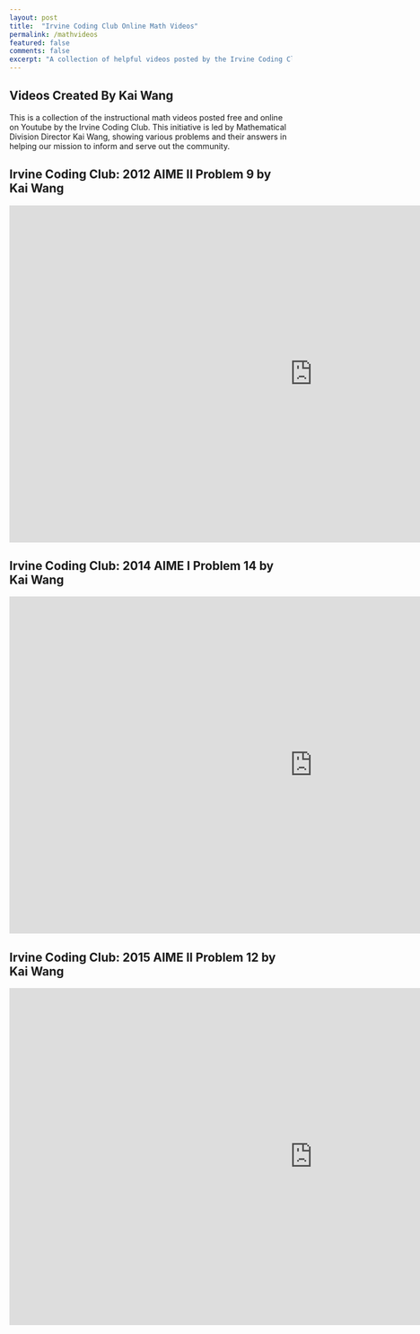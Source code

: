 ```yaml
---
layout: post
title:  "Irvine Coding Club Online Math Videos"
permalink: /mathvideos
featured: false
comments: false
excerpt: "A collection of helpful videos posted by the Irvine Coding Club"
---
```


## Videos Created By Kai Wang

This is a collection of the instructional math videos posted free and online on Youtube by the Irvine Coding Club. This initiative is led by Mathematical Division Director Kai Wang, showing various problems and their answers in helping our mission to inform and serve out the community.

## Irvine Coding Club: 2012 AIME II Problem 9 by Kai Wang

  <iframe width="1080" height="600" src="https://www.youtube.com/embed/x17TKvL-yZM" title="YouTube video player" frameborder="0" allow="accelerometer; autoplay; clipboard-write; encrypted-media; gyroscope; picture-in-picture" allowfullscreen></iframe>

## Irvine Coding Club: 2014 AIME I Problem 14 by Kai Wang

  <iframe width="1080" height="600" src="https://www.youtube.com/embed/6npjVx9NXkQ" title="YouTube video player" frameborder="0" allow="accelerometer; autoplay; clipboard-write; encrypted-media; gyroscope; picture-in-picture" allowfullscreen></iframe>

## Irvine Coding Club: 2015 AIME II Problem 12 by Kai Wang

<iframe width="1080" height="600" src="https://www.youtube.com/embed/QIwnhq80ALo" title="YouTube video player" frameborder="0" allow="accelerometer; autoplay; clipboard-write; encrypted-media; gyroscope; picture-in-picture" allowfullscreen></iframe>
